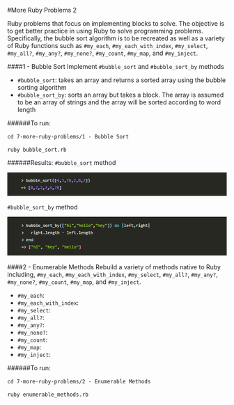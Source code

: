 #More Ruby Problems 2

Ruby problems that focus on implementing blocks to solve. The objective is to get better practice in using Ruby to solve programming problems. Specifically, the bubble sort algorithm is to be recreated as well as a variety of Ruby functions such as `#my_each`, `#my_each_with_index`, `#my_select`, `#my_all?`, `#my_any?`, `#my_none?`, `#my_count`, `#my_map`, and `#my_inject`.

####1 - Bubble Sort
Implement `#bubble_sort` and `#bubble_sort_by` methods

* `#bubble_sort`: takes an array and returns a sorted array using the bubble sorting algorithm
* `#bubble_sort_by`: sorts an array but takes a block. The array is assumed to be an array of strings and the array will be sorted according to word length

######To run:
```
cd 7-more-ruby-problems/1 - Bubble Sort
```
```
ruby bubble_sort.rb
```

######Results:
`#bubble_sort` method

![bubble_sort1](images/bubble_sort1.PNG)

`#bubble_sort_by` method

![bubble_sort2](images/bubble_sort2.PNG)


####2 - Enumerable Methods
Rebuild a variety of methods native to Ruby including, `#my_each`, `#my_each_with_index`, `#my_select`, `#my_all?`, `#my_any?`, `#my_none?`, `#my_count`, `#my_map`, and `#my_inject`.

* `#my_each`:
* `#my_each_with_index`:
* `#my_select`:
* `#my_all?`:
* `#my_any?`:
* `#my_none?`:
* `#my_count`:
* `#my_map`:
* `#my_inject`:

######To run:
```
cd 7-more-ruby-problems/2 - Enumerable Methods
```
```
ruby enumerable_methods.rb
```
